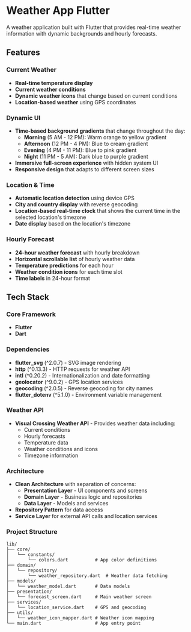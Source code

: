 # Weather App Flutter

A weather application built with Flutter that provides real-time weather information with dynamic backgrounds and hourly forecasts.

## Features

### Current Weather
- **Real-time temperature display**
- **Current weather conditions**
- **Dynamic weather icons** that change based on current conditions
- **Location-based weather** using GPS coordinates

### Dynamic UI
- **Time-based background gradients** that change throughout the day:
  - **Morning** (5 AM - 12 PM): Warm orange to yellow gradient
  - **Afternoon** (12 PM - 4 PM): Blue to cream gradient
  - **Evening** (4 PM - 11 PM): Blue to pink gradient
  - **Night** (11 PM - 5 AM): Dark blue to purple gradient
- **Immersive full-screen experience** with hidden system UI
- **Responsive design** that adapts to different screen sizes

### Location & Time
- **Automatic location detection** using device GPS
- **City and country display** with reverse geocoding
- **Location-based real-time clock** that shows the current time in the selected location's timezone
- **Date display** based on the location's timezone 

### Hourly Forecast
- **24-hour weather forecast** with hourly breakdown
- **Horizontal scrollable list** of hourly weather data
- **Temperature predictions** for each hour
- **Weather condition icons** for each time slot
- **Time labels** in 24-hour format

## Tech Stack

### Core Framework
- **Flutter** 
- **Dart** 

### Dependencies
- **flutter_svg** (^2.0.7) - SVG image rendering
- **http** (^0.13.3) - HTTP requests for weather API
- **intl** (^0.20.2) - Internationalization and date formatting
- **geolocator** (^9.0.2) - GPS location services
- **geocoding** (^2.0.5) - Reverse geocoding for city names
- **flutter_dotenv** (^5.1.0) - Environment variable management

### Weather API
- **Visual Crossing Weather API** - Provides weather data including:
  - Current conditions
  - Hourly forecasts
  - Temperature data
  - Weather conditions and icons
  - Timezone information

### Architecture
- **Clean Architecture** with separation of concerns:
  - **Presentation Layer** - UI components and screens
  - **Domain Layer** - Business logic and repositories
  - **Data Layer** - Models and services
- **Repository Pattern** for data access
- **Service Layer** for external API calls and location services

### Project Structure
```
lib/
├── core/
│   └── constants/
│       └── colors.dart          # App color definitions
├── domain/
│   └── repository/
│       └── weather_repository.dart  # Weather data fetching
├── models/
│   └── weather_model.dart       # Data models
├── presentation/
│   └── forecast_screen.dart     # Main weather screen
├── services/
│   └── location_service.dart    # GPS and geocoding
├── utils/
│   └── weather_icon_mapper.dart # Weather icon mapping
└── main.dart                    # App entry point
```

